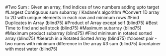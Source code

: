 #Two Sum : Given an array, find indices of two numbers adding upto target
#Largest Contiguous sum subarray / Kadane's algorithm 
#Convert 1D array to 2D with unique elements in each row and minimum rows
#Find Duplicates in Array (blind75)
#Product of Array except self (blind75)
#Best Time to find and sell stock (blind75)
#Maximum subarray (blind75)
#Maximum product subarray (blind75)
#Find minimum in rotated sorted array (blind75)
#Search in a Rotated Sorted Array (blind75)
#closest pair - two nums with minimum difference in the array
#3 sum (blind75)
#container with most water (blind75)